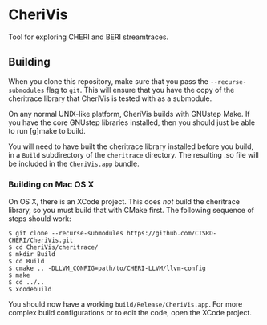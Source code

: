 CheriVis
========

Tool for exploring CHERI and BERI streamtraces.

Building
--------

When you clone this repository, make sure that you pass the
`--recurse-submodules` flag to `git`.  This will ensure that you have the copy
of the cheritrace library that CheriVis is tested with as a submodule.

On any normal UNIX-like platform, CheriVis builds with GNUstep Make.  If you
have the core GNUstep libraries installed, then you should just be able to run
[g]make to build.

You will need to have built the cheritrace library installed before you build,
in a `Build` subdirectory of the `cheritrace` directory.  The resulting .so
file will be included in the `CheriVis.app` bundle.

### Building on Mac OS X

On OS X, there is an XCode project.  This does *not* build the cheritrace
library, so you must build that with CMake first.  The following sequence of
steps should work:

	$ git clone --recurse-submodules https://github.com/CTSRD-CHERI/CheriVis.git
	$ cd CheriVis/cheritrace/
	$ mkdir Build
	$ cd Build
	$ cmake .. -DLLVM_CONFIG=path/to/CHERI-LLVM/llvm-config
	$ make
	$ cd ../..
	$ xcodebuild

You should now have a working `build/Release/CheriVis.app`.  For more complex
build configurations or to edit the code, open the XCode project.
